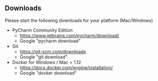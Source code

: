 
## Downloads

Please start the following downloads for your platform (Mac/Windows)

* PyCharm Community Edition
    * https://www.jetbrains.com/pycharm/download/
    * Google "pycharm download"
* Git
    * https://git-scm.com/downloads
    * Google "git download"
* Docker for Windows / Mac > 1.12
    * https://docs.docker.com/engine/installation/
    * Google "docker download"


